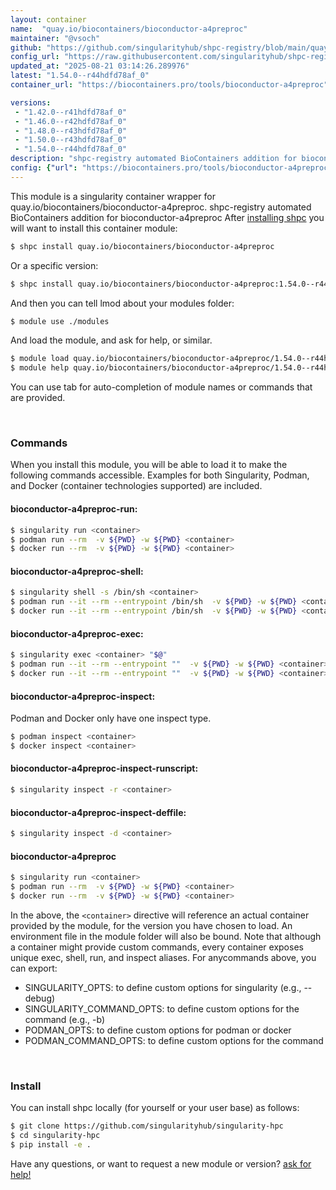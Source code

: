 ```yaml
---
layout: container
name:  "quay.io/biocontainers/bioconductor-a4preproc"
maintainer: "@vsoch"
github: "https://github.com/singularityhub/shpc-registry/blob/main/quay.io/biocontainers/bioconductor-a4preproc/container.yaml"
config_url: "https://raw.githubusercontent.com/singularityhub/shpc-registry/main/quay.io/biocontainers/bioconductor-a4preproc/container.yaml"
updated_at: "2025-08-21 03:14:26.289976"
latest: "1.54.0--r44hdfd78af_0"
container_url: "https://biocontainers.pro/tools/bioconductor-a4preproc"

versions:
 - "1.42.0--r41hdfd78af_0"
 - "1.46.0--r42hdfd78af_0"
 - "1.48.0--r43hdfd78af_0"
 - "1.50.0--r43hdfd78af_0"
 - "1.54.0--r44hdfd78af_0"
description: "shpc-registry automated BioContainers addition for bioconductor-a4preproc"
config: {"url": "https://biocontainers.pro/tools/bioconductor-a4preproc", "maintainer": "@vsoch", "description": "shpc-registry automated BioContainers addition for bioconductor-a4preproc", "latest": {"1.54.0--r44hdfd78af_0": "sha256:3cbcea915f13e31e53407b4b0265d2cd84d1eac1661657efaad06703f13a3e52"}, "tags": {"1.42.0--r41hdfd78af_0": "sha256:ae935cba2cfd9540eefd618092636b7c82c832035d0ed9ecc804e5a456540dd4", "1.46.0--r42hdfd78af_0": "sha256:ab59ec980ca2305421a2cfa89cf7fdeb19e549990f0d7f07b183b7cb037935c9", "1.48.0--r43hdfd78af_0": "sha256:8f6780f48b91006771af80e52cecabb6dd54050ab486a19c711ef3bfc46a13a0", "1.50.0--r43hdfd78af_0": "sha256:9df0759771efb45f0df0315fe7a2becd7e84d56fb0acf2659a2d29763aa302c4", "1.54.0--r44hdfd78af_0": "sha256:3cbcea915f13e31e53407b4b0265d2cd84d1eac1661657efaad06703f13a3e52"}, "docker": "quay.io/biocontainers/bioconductor-a4preproc"}
---
```


This module is a singularity container wrapper for quay.io/biocontainers/bioconductor-a4preproc.
shpc-registry automated BioContainers addition for bioconductor-a4preproc
After [installing shpc](#install) you will want to install this container module:


```bash
$ shpc install quay.io/biocontainers/bioconductor-a4preproc
```

Or a specific version:

```bash
$ shpc install quay.io/biocontainers/bioconductor-a4preproc:1.54.0--r44hdfd78af_0
```

And then you can tell lmod about your modules folder:

```bash
$ module use ./modules
```

And load the module, and ask for help, or similar.

```bash
$ module load quay.io/biocontainers/bioconductor-a4preproc/1.54.0--r44hdfd78af_0
$ module help quay.io/biocontainers/bioconductor-a4preproc/1.54.0--r44hdfd78af_0
```

You can use tab for auto-completion of module names or commands that are provided.

<br>

### Commands

When you install this module, you will be able to load it to make the following commands accessible.
Examples for both Singularity, Podman, and Docker (container technologies supported) are included.

#### bioconductor-a4preproc-run:

```bash
$ singularity run <container>
$ podman run --rm  -v ${PWD} -w ${PWD} <container>
$ docker run --rm  -v ${PWD} -w ${PWD} <container>
```

#### bioconductor-a4preproc-shell:

```bash
$ singularity shell -s /bin/sh <container>
$ podman run --it --rm --entrypoint /bin/sh  -v ${PWD} -w ${PWD} <container>
$ docker run --it --rm --entrypoint /bin/sh  -v ${PWD} -w ${PWD} <container>
```

#### bioconductor-a4preproc-exec:

```bash
$ singularity exec <container> "$@"
$ podman run --it --rm --entrypoint ""  -v ${PWD} -w ${PWD} <container> "$@"
$ docker run --it --rm --entrypoint ""  -v ${PWD} -w ${PWD} <container> "$@"
```

#### bioconductor-a4preproc-inspect:

Podman and Docker only have one inspect type.

```bash
$ podman inspect <container>
$ docker inspect <container>
```

#### bioconductor-a4preproc-inspect-runscript:

```bash
$ singularity inspect -r <container>
```

#### bioconductor-a4preproc-inspect-deffile:

```bash
$ singularity inspect -d <container>
```



#### bioconductor-a4preproc

```bash
$ singularity run <container>
$ podman run --rm  -v ${PWD} -w ${PWD} <container>
$ docker run --rm  -v ${PWD} -w ${PWD} <container>
```


In the above, the `<container>` directive will reference an actual container provided
by the module, for the version you have chosen to load. An environment file in the
module folder will also be bound. Note that although a container
might provide custom commands, every container exposes unique exec, shell, run, and
inspect aliases. For anycommands above, you can export:

 - SINGULARITY_OPTS: to define custom options for singularity (e.g., --debug)
 - SINGULARITY_COMMAND_OPTS: to define custom options for the command (e.g., -b)
 - PODMAN_OPTS: to define custom options for podman or docker
 - PODMAN_COMMAND_OPTS: to define custom options for the command

<br>

### Install

You can install shpc locally (for yourself or your user base) as follows:

```bash
$ git clone https://github.com/singularityhub/singularity-hpc
$ cd singularity-hpc
$ pip install -e .
```

Have any questions, or want to request a new module or version? [ask for help!](https://github.com/singularityhub/singularity-hpc/issues)